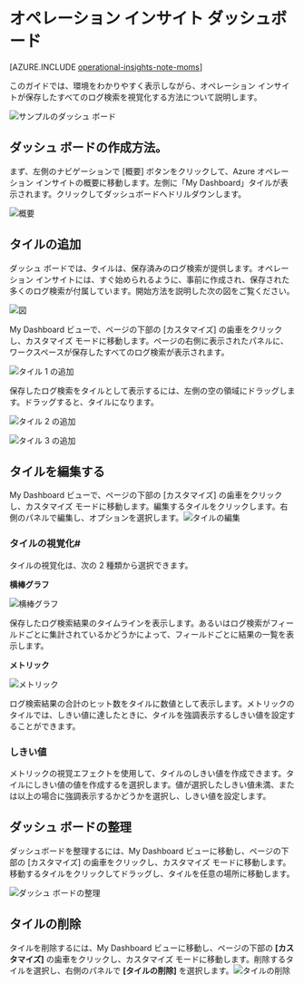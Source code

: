 <properties
	pageTitle="オペレーション インサイト ダッシュボード"
	description="オペレーション インサイトの基本的なダッシュ ボードの使用についての情報記事"
	services="operational-insights"
	documentationCenter=""
	authors="ehissey"
	manager="jwhit"
	editor=""/>

<tags
	ms.service="operational-insights"
	ms.workload="na"
	ms.tgt_pltfrm="na"
	ms.devlang="na"
	ms.topic="article"
	ms.date="07/02/2015"
	ms.author="evanhi"/>

# オペレーション インサイト ダッシュボード

[AZURE.INCLUDE [operational-insights-note-moms](../../includes/operational-insights-note-moms.md)]

このガイドでは、環境をわかりやすく表示しながら、オペレーション インサイトが保存したすべてのログ検索を視覚化する方法について説明します。

![サンプルのダッシュ ボード](./media/operational-insights-use-dashboards/example-dash.png)

## ダッシュ ボードの作成方法。

まず、左側のナビゲーションで [概要] ボタンをクリックして、Azure オペレーション インサイトの概要に移動します。左側に「My Dashboard」タイルが表示されます。クリックしてダッシュボードへドリルダウンします。

![概要](./media/operational-insights-use-dashboards/overview.png)



## タイルの追加

ダッシュ ボードでは、タイルは、保存済みのログ検索が提供します。オペレーション インサイトには、すぐ始められるように、事前に作成され、保存された多くのログ検索が付属しています。開始方法を説明した次の図をご覧ください。

![図](./media/operational-insights-use-dashboards/pictorial.png)

My Dashboard ビューで、ページの下部の [カスタマイズ] の歯車をクリックし、カスタマイズ モードに移動します。ページの右側に表示されたパネルに、ワークスペースが保存したすべてのログ検索が表示されます。

![タイル 1 の追加](./media/operational-insights-use-dashboards/add-tile1.png)

保存したログ検索をタイルとして表示するには、左側の空の領域にドラッグします。ドラッグすると、タイルになります。

![タイル 2 の追加](./media/operational-insights-use-dashboards/add-tile2.png)

![タイル 3 の追加](./media/operational-insights-use-dashboards/add-tile3.png)


## タイルを編集する

My Dashboard ビューで、ページの下部の [カスタマイズ] の歯車をクリックし、カスタマイズ モードに移動します。編集するタイルをクリックします。右側のパネルで編集し、オプションを選択します。![タイルの編集](./media/operational-insights-use-dashboards/edit-tile.png)

### タイルの視覚化#
タイルの視覚化は、次の 2 種類から選択できます。

**横棒グラフ** <p> ![横棒グラフ](./media/operational-insights-use-dashboards/bar-chart.png)

保存したログ検索結果のタイムラインを表示します。あるいはログ検索がフィールドごとに集計されているかどうかによって、フィールドごとに結果の一覧を表示します。

**メトリック** <p> ![メトリック](./media/operational-insights-use-dashboards/metric.png)

ログ検索結果の合計のヒット数をタイルに数値として表示します。メトリックのタイルでは、しきい値に達したときに、タイルを強調表示するしきい値を設定することができます。

### しきい値
メトリックの視覚エフェクトを使用して、タイルのしきい値を作成できます。タイルにしきい値の値を作成するを選択します。値が選択したしきい値未満、または以上の場合に強調表示するかどうかを選択し、しきい値を設定します。

## ダッシュ ボードの整理
ダッシュボードを整理するには、My Dashboard ビューに移動し、ページの下部の [カスタマイズ] の歯車をクリックし、カスタマイズ モードに移動します。移動するタイルをクリックしてドラッグし、タイルを任意の場所に移動します。

![ダッシュ ボードの整理](./media/operational-insights-use-dashboards/organize.png)

## タイルの削除
タイルを削除するには、My Dashboard ビューに移動し、ページの下部の **[カスタマイズ]** の歯車をクリックし、カスタマイズ モードに移動します。削除するタイルを選択し、右側のパネルで **[タイルの削除]** を選択します。![タイルの削除](./media/operational-insights-use-dashboards/remove-tile.png)

<!---HONumber=July15_HO2-->